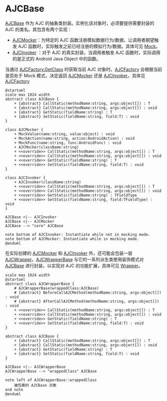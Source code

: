 # AJCBase

[AJCBase](xref:YVR.AndroidDevice.Core.AJCBase) 作为 AJC 的抽象类封装。实例化该对象时，必须要提供需要封装的 AJC 的类名。其包含有两个实现：

-   [AJCMocker](xref:YVR.AndroidDevice.Core.AJCMocker)：为特定的 AJC 函数注册模拟数据行为/数据，让调用者期望触发 AJC 函数时，实际触发之前已经注册的模拟行为/数据。具体可见 [Mock](./AJCMocker.md)。
-   [AJCInvoker](xref:YVR.AndroidDevice.Core.AJCInvoker) ：对于 AJC 的真实封装，当调用者触发 AJC 函数时，实际调用的是正式的 Android Java Object 中的函数。

当通过 [AJCFactory.GetClass](<xref:YVR.AndroidDevice.Core.AJCFactory.GetClass(System.String)>) 时获取当前 AJC 对象时。[AJCFactory](./AJCFactory.md) 会根据当前是否处于 Mock 模式，决定返回 [AJCMocker](xref:YVR.AndroidDevice.Core.AJCMocker) 还是 [AJCInvoker](xref:YVR.AndroidDevice.Core.AJCInvoker)。具体见 [AJCFactory](./AJCFactory.md)

```plantuml
@startuml
scale max 1024 width
abstract class AJCBase {
    + {abstract} CallStatic(methodName:string, args:object[]) : T
    + {abstract} CallStatic(methodName:string, args:object[]) : void
    + {abstract} GetStatic(fieldName:string) : T
    + {abstract} SetStatic(fieldName:string, field:T) : void
}

class AJCMocker {
    + MockValue(name:string, value:object) : void
    + MockAction(name:string, action:AndroidAction) : void
    + MockFunc(name:string, func:AndroidFunc) : void
    + AJCMocker(className:string)
    + <<override>> CallStatic(methodName:string, args:object[]) : T
    + <<override>> CallStatic(methodName:string, args:object[]) : void
    + <<override>> GetStatic(fieldName:string) : T
    + <<override>> SetStatic(fieldName:string, field:T) : void
}

class AJCInvoker {
    + AJCInvoker(className:string)
    + <<override>> CallStatic(methodName:string, args:object[]) : T
    + <<override>> CallStatic(methodName:string, args:object[]) : void
    + <<override>> GetStatic(fieldName:string) : TFieldType
    + <<override>> SetStatic(fieldName:string, field:TFieldType) : void
}

AJCBase <|-- AJCInvoker
AJCBase <|-- AJCMocker
AJCBase --> "core" AJCBase

note bottom of AJCInvoker: Instantiate while not in mocking mode.
note bottom of AJCMocker: Instantiate while in mocking mode.
@enduml
```

在实际创建的 [AJCMocker](xref:YVR.AndroidDevice.Core.AJCMocker) 和 [AJCInvoker](xref:YVR.AndroidDevice.Core.AJCInvoker) 外，还可能会包装一层 [AJCWrapper](./AJCWrapper.md)。[AJCWrapperBase](xref:YVR.AndroidDevice.Core.AJCWrapperBase) 与它的一系列派生类使用装饰模式对 [AJCBase](xref:YVR.AndroidDevice.Core.AJCBase) 进行封装，以实现对 AJC 的功能扩展，具体可见 [Wrapper](./AJCWrapper.md)。

```plantuml
scale max 1024 width
@startuml
abstract class AJCWrapperBase {
    # AJCWrapperBase(wrappedClass:AJCBase)
    # {abstract} BeforeCallAJCMethod(methodName:string, args:object[]) : void
    # {abstract} AfterCallAJCMethod(methodName:string, args:object[]) : void
    + <<override>> CallStatic(methodName:string, args:object[]) : T
    + <<override>> CallStatic(methodName:string, args:object[]) : void
    + <<override>> GetStatic(fieldName:string) : T
    + <<override>> SetStatic(fieldName:string, field:T) : void
}

abstract class AJCBase {
    + {abstract} CallStatic(methodName:string, args:object[]) : T
    + {abstract} CallStatic(methodName:string, args:object[]) : void
    + {abstract} GetStatic(fieldName:string) : T
    + {abstract} SetStatic(fieldName:string, field:T) : void
}

AJCBase <|-- AJCWrapperBase
AJCWrapperBase --> "wrappedClass" AJCBase

note left of AJCWrapperBase::wrappedClass
    被包裹的 AJCBase 对象
end note
@enduml
```


